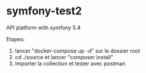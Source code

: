# symfony-test2

API platform with symfony 5.4

Etapes:

1. lancer "docker-compose up -d" sur le dossier root
2. cd ./source et lancer "composer install"
3. Importer la collection et tester avec postman
